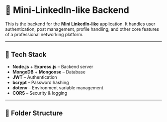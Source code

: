 # 📡 Mini-LinkedIn-like Backend

This is the backend for the **Mini LinkedIn-like** application. It handles user authentication, post management, profile handling, and other core features of a professional networking platform.

---

## 🚀 Tech Stack

- **Node.js** + **Express.js** – Backend server
- **MongoDB** + **Mongoose** – Database
- **JWT** – Authentication
- **bcrypt** – Password hashing
- **dotenv** – Environment variable management
- **CORS** – Security & logging

---

## 📁 Folder Structure

